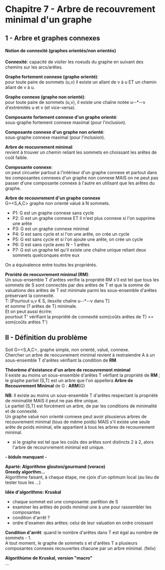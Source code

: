 # Chapitre 7 - Arbre de recouvrement minimal d'un graphe

## 1 - Arbre et graphes connexes

#### Notion de connexité (graphes orientés/non orientés)

**Connexité**: capacité de visiter les noeuds du graphe en suivant des chemins sur les arcs/arêtes.

__Graphe fortement connexe (graphe orienté)__:  
pour toute paire de sommets (u,v) il existe un allant de v à u ET un chemin allant de v à u.

__Graphe connexe (graphe non orienté)__:  
pour toute paire de sommets (u,v), il existe une chaîne notée u--*--v d'extrémités u et v (et vice-versa).

__Composante fortement connexe d'un graphe orienté__:  
sous-graphe fortement connexe maximal (pour l'inclusion).

__Composante connexe d'un graphe non orienté__:  
sous-graphe connexe maximal (pour l'inclusion).

__Arbre de reocuvrement minimal__:  
revient à trouver un chemin reliant les sommets en choissant les arêtes de coût faible.

__Composante connexe__:  
on peut circueler partout à l'intérieur d'un graphe connexe et partout dans les composantes connexes d'un graphe non connexe MAIS on ne peut pas passer d'une composante connexe à l'autre en utilisant que les arêtes du graphe.

**Arbre de recouvrement d'un graphe connexe**  
G=<S,A,C> graphe non orienté valué à N sommets.

- P1: G est un graphe connexe sans cycle
- P2: G est un graphe connexe ET il n'est plus connexe si l'on supprime une arête
- P3: G est un graphe connexe minimal
- P4: G est sans cycle et si l'on une arête, on crée un cycle
- P5: G est sans cycle et si l'on ajoute une arête, on crée un cycle
- P6: G est sans cycle avec N - 1 arêtes
- P7: G est un graphe tel qu'il existe une chaîne unique reliant deux sommets quelconques entre eux

On a équivalence entre toutes les propriérés.

__Proriété de reocuvrement minimal (RM)__:  
Un sous-ensemble T d'arêtes verifie la propriété RM s'il est tel que tous les sommets de S sont connectés par des arêtes de T et que la somme de valuations des arêtes de T est minimale parmi les sous-ensemble d'arêtes préservant la connexité.  
T: [Pourtout u,v € S, ilesxite chaîne u--*--v dans T]  
et somme (? arêtes de T) minimale.  
Et on peut aussi écrire:  
pourtout T' vérifiant la propriété de connexité som(coûts arêtes de T) <= som(coûts arêtes T')

## II - Définition du problème

Soit G=<S,A,C>, graphe simple, non orienté, valué, connexe.  
Chercher un arbre de reocuvrement minimal revient à restraiendre A à un sous-ensemble T d'arêtes vérifiant la condition de **RM**.

__Théorème d'éxistance d'un arbre de recouvrement minimal__  
Il existe au moins un sous-ensemble d'arêtes T vérfiant la propriété de **RM** ; le graphe partiel (S,T) est un arbre que l'on appellera **Arbre de Recouvrement Minimal** de G : **ARM**(G)

**NB**: Il existe au moins un sous-ensemble T d'arêtes respectant la propriété de minimalité MAIS il peut ne pas être unique.  
Le partiel (S,T) est forcément un arbre, de par les conditions de minimalité et de connexité.  
Un graphe valué non orienté connexe peut avoir plsusierus arbres de recouvrement minimal (tous de même poids) MAIS s'il existe une seule arête de poids minimal, elle appartient à tous les arbres de recouvrement minimal.
- si le graphe est tel que les coûts des arêtes sont distincts 2 à 2, alors l'arbre de recourvrement minimal est unique.

__- bidule manquant -__

__Aparté: Algorithme glouton/gourmand (vorace)__  
**Greedy algorthm...**  
Algorithme faisant, à chaque étape, me cjoix d'un optimum local (au lieu de tester tous les ...)

__Idée d'algorithme: Kruskal__  
- chaque sommet est une composante: partition de S
- examiner les arêtes de poids minimal une à une pour rassembler les composantes
- condition d'arrêt ?
- ordre d'examen des arêtes: celui de leur valuation en ordre croissant

**Condition d'arrêt**: quand le nombre d'arêtes dans T est égal au nombre de sommets - 1.  
A tout moment, le graphe de sommets s et d'arêtes T a plusieurs composantes connexes recouvertes chacune par un arbre minimal. (felix)


__Algorithùme de Kruskal, version "macro"__  
...
